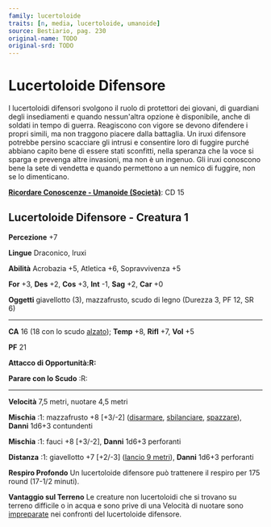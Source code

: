 ```yaml
---
family: lucertoloide
traits: [n, media, lucertoloide, umanoide]
source: Bestiario, pag. 230
original-name: TODO
original-srd: TODO
---
```


# Lucertoloide Difensore

I lucertoloidi difensori svolgono il ruolo di protettori dei giovani, di
guardiani degli insediamenti e quando nessun'altra opzione è disponibile, anche
di soldati in tempo di guerra. Reagiscono con vigore se devono difendere i
propri simili, ma non traggono piacere dalla battaglia. Un iruxi difensore
potrebbe persino scacciare gli intrusi e consentire loro di fuggire purché
abbiano capito bene di essere stati sconfitti, nella speranza che la voce si
sparga e prevenga altre invasioni, ma non è un ingenuo. Gli iruxi conoscono bene
la sete di vendetta e quando permettono a un nemico di fuggire, non se lo
dimenticano.

**[Ricordare Conoscenze - Umanoide (Società)](/azioni/ricordare-conoscenze)**:
CD 15

## Lucertoloide Difensore - Creatura 1

**Percezione** +7

**Lingue** Draconico, Iruxi

**Abilità** Acrobazia +5, Atletica +6, Sopravvivenza +5

**For** +3, **Des** +2, **Cos** +3, **Int** -1, **Sag** +2, **Car** +0

**Oggetti** giavellotto (3), mazzafrusto, scudo di legno (Durezza 3, PF 12,
SR 6)

---

**CA** 16 (18 con lo scudo [alzato](/azioni/alzare-lo-scudo)); **Temp** +8,
**Rifl** +7, **Vol** +5

**PF** 21

**Attacco di Opportunità:R:**

**Parare con lo Scudo** :R:

---

**Velocità** 7,5 metri, nuotare 4,5 metri

**Mischia** :1: mazzafrusto +8 \[+3/-2] ([disarmare](/tratti/disarmare),
[sbilanciare](/tratti/sbilanciare), [spazzare](/tratti/spazzare)), **Danni**
1d6+3 contundenti

**Mischia** :1: fauci +8 \[+3/-2], **Danni** 1d6+3 perforanti

**Distanza** :1: giavellotto +7 \[+2/-3] ([lancio 9 metri](/tratti/lancio)),
**Danni** 1d6+3 perforanti

**Respiro Profondo** Un lucertoloide difensore può trattenere il respiro per 175
round (17-1/2 minuti).

**Vantaggio sul Terreno** Le creature non lucertoloidi che si trovano su terreno
difficile o in acqua e sono prive di una Velocità di nuotare sono
[impreparate](/condizioni/impreparato) nei confronti del lucertoloide difensore.

